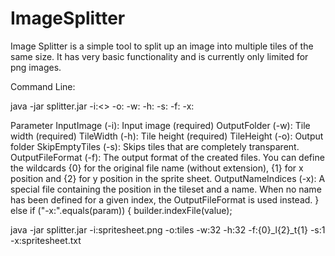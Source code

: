 ImageSplitter
=============

Image Splitter is a simple tool to split up an image into multiple tiles of the same size. It has very basic functionality and is currently only limited for png images.

Command Line:

java -jar splitter.jar -i:<<InputImage>> -o:<OutputFolder> -w:<TileWidth> -h:<TileHeight> -s:<SkipEmptyFiles> -f:<OutputFileFormat> -x:<OutputNameIndices>

Parameter
InputImage (-i): Input image (required)
OutputFolder (-w): Tile width (required)
TileWidth (-h): Tile height (required)
TileHeight (-o): Output folder
SkipEmptyTiles (-s): Skips tiles that are completely transparent.
OutputFileFormat (-f): The output format of the created files. You can define the wildcards {0} for the original file name (without extension), {1} for x position and {2} for y position in the sprite sheet.
OutputNameIndices (-x): A special file containing the position in the tileset and a name. When no name has been defined for a given index, the OutputFileFormat is used instead.
            } else if ("-x:".equals(param)) {
               builder.indexFile(value);



java -jar splitter.jar -i:spritesheet.png -o:tiles -w:32 -h:32 -f:{0}_l{2}_t{1} -s:1 -x:spritesheet.txt

 



